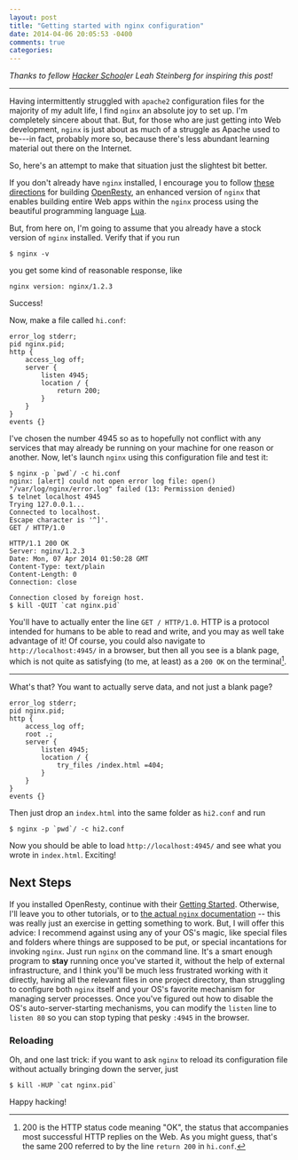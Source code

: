 ```yaml
---
layout: post
title: "Getting started with nginx configuration"
date: 2014-04-06 20:05:53 -0400
comments: true
categories: 
---
```


_Thanks to fellow [Hacker School](http://hackerschool.com)er Leah Steinberg for inspiring this post!_

* * *

Having intermittently struggled with `apache2` configuration files for the
majority of my adult life, I find `nginx` an absolute joy to set up. I'm
completely sincere about that. But, for those who are just getting into Web
development, `nginx` is just about as much of a struggle as Apache used to
be---in fact, probably more so, because there's less abundant learning material
out there on the Internet.

So, here's an attempt to make that situation just the slightest bit better.

If you don't already have `nginx` installed, I encourage you to follow [these
directions](http://openresty.org/#Installation) for building
[OpenResty](http://openresty.org/), an enhanced version of `nginx` that enables
building entire Web apps within the `nginx` process using the beautiful
programming language
[Lua](http://en.wikipedia.org/wiki/Lua_(programming_language)#Features).

But, from here on, I'm going to assume that you already have a stock version of
`nginx` installed. Verify that if you run

    $ nginx -v

you get some kind of reasonable response, like

    nginx version: nginx/1.2.3

Success!

Now, make a file called `hi.conf`:

```nginx hi.conf
error_log stderr;
pid nginx.pid;
http {
    access_log off;
    server {
        listen 4945;
        location / {
            return 200;
        }
    }
}
events {}
```
<!-- more -->

I've chosen the number 4945 so as to hopefully not conflict with any services
that may already be running on your machine for one reason or another. Now,
let's launch `nginx` using this configuration file and test it:

    $ nginx -p `pwd`/ -c hi.conf
    nginx: [alert] could not open error log file: open() "/var/log/nginx/error.log" failed (13: Permission denied)
    $ telnet localhost 4945
    Trying 127.0.0.1...
    Connected to localhost.
    Escape character is '^]'.
    GET / HTTP/1.0

    HTTP/1.1 200 OK
    Server: nginx/1.2.3
    Date: Mon, 07 Apr 2014 01:50:28 GMT
    Content-Type: text/plain
    Content-Length: 0
    Connection: close

    Connection closed by foreign host.
    $ kill -QUIT `cat nginx.pid`

You'll have to actually enter the line `GET / HTTP/1.0`. HTTP is a protocol
intended for humans to be able to read and write, and you may as well take
advantage of it! Of course, you could also navigate to `http://localhost:4945/`
in a browser, but then all you see is a blank page, which is not quite as
satisfying (to me, at least) as a `200 OK` on the terminal[^1].

* * *

What's that? You want to actually serve data, and not just a blank page?

```nginx hi2.conf
error_log stderr;
pid nginx.pid;
http {
    access_log off;
    root .;
    server {
        listen 4945;
        location / {
            try_files /index.html =404;
        }
    }
}
events {}
```

Then just drop an `index.html` into the same folder as `hi2.conf` and run

    $ nginx -p `pwd`/ -c hi2.conf

Now you should be able to load `http://localhost:4945/` and see what you wrote
in `index.html`. Exciting!

## Next Steps

If you installed OpenResty, continue with their [Getting
Started](http://openresty.org/#GettingStarted). Otherwise, I'll leave you to
other tutorials, or to [the actual `nginx` documentation](http://nginx.org/en/docs/dirindex.html) --
this was really just an exercise in getting something to work. But, I will offer
this advice: I recommend against using any of your OS's magic, like special
files and folders where things are supposed to be put, or special incantations
for invoking `nginx`. Just run `nginx` on the command line.  It's a smart enough
program to **stay** running once you've started it, without the help of external
infrastructure, and I think you'll be much less frustrated working with it
directly, having all the relevant files in one project directory, than
struggling to configure both `nginx` itself and your OS's favorite mechanism for
managing server processes. Once you've figured out how to disable the OS's
auto-server-starting mechanisms, you can modify the `listen` line to `listen 80`
so you can stop typing that pesky `:4945` in the browser.

### Reloading

Oh, and one last trick: if you want to ask `nginx` to reload its configuration
file without actually bringing down the server, just

    $ kill -HUP `cat nginx.pid`

Happy hacking!

[^1]: 200 is the HTTP status code meaning "OK", the status that accompanies most
successful HTTP replies on the Web. As you might guess, that's the same 200
referred to by the line `return 200` in `hi.conf`.


